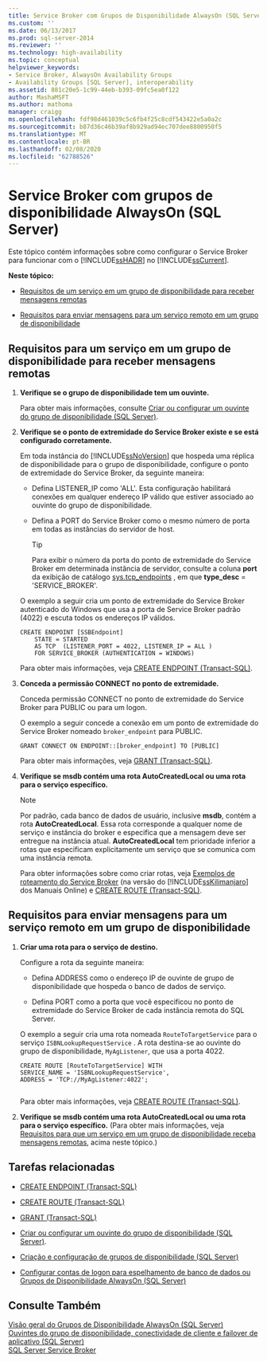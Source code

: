 ```yaml
---
title: Service Broker com Grupos de Disponibilidade AlwaysOn (SQL Server) | Microsoft Docs
ms.custom: ''
ms.date: 06/13/2017
ms.prod: sql-server-2014
ms.reviewer: ''
ms.technology: high-availability
ms.topic: conceptual
helpviewer_keywords:
- Service Broker, AlwaysOn Availability Groups
- Availability Groups [SQL Server], interoperability
ms.assetid: 881c20e5-1c99-44eb-b393-09fc5ea0f122
author: MashaMSFT
ms.author: mathoma
manager: craigg
ms.openlocfilehash: fdf98d461039c5c6fb4f25c8cdf543422e5a0a2c
ms.sourcegitcommit: b87d36c46b39af8b929ad94ec707dee8800950f5
ms.translationtype: MT
ms.contentlocale: pt-BR
ms.lasthandoff: 02/08/2020
ms.locfileid: "62788526"
---
```

# <a name="service-broker-with-alwayson-availability-groups-sql-server"></a>Service Broker com grupos de disponibilidade AlwaysOn (SQL Server)
  Este tópico contém informações sobre como configurar o Service Broker para funcionar com o [!INCLUDE[ssHADR](../../../includes/sshadr-md.md)] no [!INCLUDE[ssCurrent](../../../includes/sscurrent-md.md)].  
  
 **Neste tópico:**  
  
-   [Requisitos de um serviço em um grupo de disponibilidade para receber mensagens remotas](#ReceiveRemoteMessages)  
  
-   [Requisitos para enviar mensagens para um serviço remoto em um grupo de disponibilidade](#SendRemoteMessages)  
  
##  <a name="ReceiveRemoteMessages"></a> Requisitos para um serviço em um grupo de disponibilidade para receber mensagens remotas  
  
1.  **Verifique se o grupo de disponibilidade tem um ouvinte.**  
  
     Para obter mais informações, consulte [Criar ou configurar um ouvinte do grupo de disponibilidade &#40;SQL Server&#41;](create-or-configure-an-availability-group-listener-sql-server.md).  
  
2.  **Verifique se o ponto de extremidade do Service Broker existe e se está configurado corretamente.**  
  
     Em toda instância do [!INCLUDE[ssNoVersion](../../../includes/ssnoversion-md.md)] que hospeda uma réplica de disponibilidade para o grupo de disponibilidade, configure o ponto de extremidade do Service Broker, da seguinte maneira:  
  
    -   Defina LISTENER_IP como 'ALL'. Esta configuração habilitará conexões em qualquer endereço IP válido que estiver associado ao ouvinte do grupo de disponibilidade.  
  
    -   Defina a PORT do Service Broker como o mesmo número de porta em todas as instâncias do servidor de host.  
  
        > [!TIP]  
        >  Para exibir o número da porta do ponto de extremidade do Service Broker em determinada instância de servidor, consulte a coluna **port** da exibição de catálogo [sys.tcp_endpoints](/sql/relational-databases/system-catalog-views/sys-tcp-endpoints-transact-sql) , em que **type_desc** = 'SERVICE_BROKER'.  
  
     O exemplo a seguir cria um ponto de extremidade do Service Broker autenticado do Windows que usa a porta de Service Broker padrão (4022) e escuta todos os endereços IP válidos.  
  
    ```  
    CREATE ENDPOINT [SSBEndpoint]  
        STATE = STARTED  
        AS TCP  (LISTENER_PORT = 4022, LISTENER_IP = ALL )  
        FOR SERVICE_BROKER (AUTHENTICATION = WINDOWS)  
    ```  
  
     Para obter mais informações, veja [CREATE ENDPOINT &#40;Transact-SQL&#41;](/sql/t-sql/statements/create-endpoint-transact-sql).  
  
3.  **Conceda a permissão CONNECT no ponto de extremidade.**  
  
     Conceda permissão CONNECT no ponto de extremidade do Service Broker para PUBLIC ou para um logon.  
  
     O exemplo a seguir concede a conexão em um ponto de extremidade do Service Broker nomeado `broker_endpoint` para PUBLIC.  
  
    ```  
    GRANT CONNECT ON ENDPOINT::[broker_endpoint] TO [PUBLIC]  
    ```  
  
     Para obter mais informações, veja [GRANT &#40;Transact-SQL&#41;](/sql/t-sql/statements/grant-transact-sql).  
  
4.  **Verifique se msdb contém uma rota AutoCreatedLocal ou uma rota para o serviço específico.**  
  
    > [!NOTE]  
    >  Por padrão, cada banco de dados de usuário, inclusive **msdb**, contém a rota **AutoCreatedLocal**. Essa rota corresponde a qualquer nome de serviço e instância do broker e especifica que a mensagem deve ser entregue na instância atual. **AutoCreatedLocal** tem prioridade inferior a rotas que especificam explicitamente um serviço que se comunica com uma instância remota.  
  
     Para obter informações sobre como criar rotas, veja [Exemplos de roteamento do Service Broker](https://msdn.microsoft.com/library/ms166090\(SQL.105\).aspx) (na versão do [!INCLUDE[ssKilimanjaro](../../../includes/sskilimanjaro-md.md)] dos Manuais Online) e [CREATE ROUTE &#40;Transact-SQL&#41;](/sql/t-sql/statements/create-route-transact-sql).  
  
##  <a name="SendRemoteMessages"></a> Requisitos para enviar mensagens para um serviço remoto em um grupo de disponibilidade  
  
1.  **Criar uma rota para o serviço de destino.**  
  
     Configure a rota da seguinte maneira:  
  
    -   Defina ADDRESS como o endereço IP de ouvinte de grupo de disponibilidade que hospeda o banco de dados de serviço.  
  
    -   Defina PORT como a porta que você especificou no ponto de extremidade do Service Broker de cada instância remota do SQL Server.  
  
     O exemplo a seguir cria uma rota nomeada `RouteToTargetService` para o serviço `ISBNLookupRequestService` . A rota destina-se ao ouvinte do grupo de disponibilidade, `MyAgListener`, que usa a porta 4022.  
  
    ```  
    CREATE ROUTE [RouteToTargetService] WITH   
    SERVICE_NAME = 'ISBNLookupRequestService',   
    ADDRESS = 'TCP://MyAgListener:4022';  
  
    ```  
  
     Para obter mais informações, veja [CREATE ROUTE &#40;Transact-SQL&#41;](/sql/t-sql/statements/create-route-transact-sql).  
  
2.  **Verifique se msdb contém uma rota AutoCreatedLocal ou uma rota para o serviço específico.** (Para obter mais informações, veja [Requisitos para que um serviço em um grupo de disponibilidade receba mensagens remotas](#ReceiveRemoteMessages), acima neste tópico.)  
  
##  <a name="RelatedTasks"></a> Tarefas relacionadas  
  
-   [CREATE ENDPOINT &#40;Transact-SQL&#41;](/sql/t-sql/statements/create-endpoint-transact-sql)  
  
-   [CREATE ROUTE &#40;Transact-SQL&#41;](/sql/t-sql/statements/create-route-transact-sql)  
  
-   [GRANT &#40;Transact-SQL&#41;](/sql/t-sql/statements/grant-transact-sql)  
  
-   [Criar ou configurar um ouvinte do grupo de disponibilidade &#40;SQL Server&#41;](create-or-configure-an-availability-group-listener-sql-server.md).  
  
-   [Criação e configuração de grupos de disponibilidade &#40;SQL Server&#41;](creation-and-configuration-of-availability-groups-sql-server.md)  
  
-   [Configurar contas de logon para espelhamento de banco de dados ou Grupos de Disponibilidade AlwaysOn &#40;SQL Server&#41;](../../database-mirroring/set-up-login-accounts-database-mirroring-always-on-availability.md)  
  
## <a name="see-also"></a>Consulte Também  
 [Visão geral do Grupos de Disponibilidade AlwaysOn &#40;SQL Server&#41;](overview-of-always-on-availability-groups-sql-server.md)   
 [Ouvintes do grupo de disponibilidade, conectividade de cliente e failover de aplicativo &#40;SQL Server&#41;](../../listeners-client-connectivity-application-failover.md)   
 [SQL Server Service Broker](../../configure-windows/sql-server-service-broker.md)  
  
  
